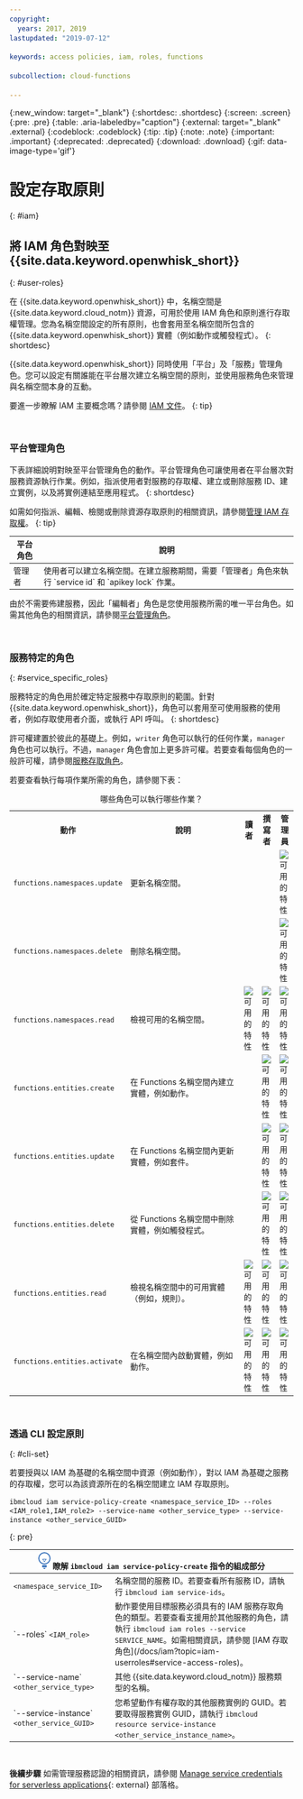 ```yaml
---
copyright:
  years: 2017, 2019
lastupdated: "2019-07-12"

keywords: access policies, iam, roles, functions

subcollection: cloud-functions

---
```


{:new_window: target="_blank"}
{:shortdesc: .shortdesc}
{:screen: .screen}
{:pre: .pre}
{:table: .aria-labeledby="caption"}
{:external: target="_blank" .external}
{:codeblock: .codeblock}
{:tip: .tip}
{:note: .note}
{:important: .important}
{:deprecated: .deprecated}
{:download: .download}
{:gif: data-image-type='gif'}



# 設定存取原則
{: #iam}

## 將 IAM 角色對映至 {{site.data.keyword.openwhisk_short}}
{: #user-roles}

在 {{site.data.keyword.openwhisk_short}} 中，名稱空間是 {{site.data.keyword.cloud_notm}} 資源，可用於使用 IAM 角色和原則進行存取權管理。您為名稱空間設定的所有原則，也會套用至名稱空間所包含的 {{site.data.keyword.openwhisk_short}} 實體（例如動作或觸發程式）。
{: shortdesc}

{{site.data.keyword.openwhisk_short}} 同時使用「平台」及「服務」管理角色。您可以設定有關誰能在平台層次建立名稱空間的原則，並使用服務角色來管理與名稱空間本身的互動。

要進一步瞭解 IAM 主要概念嗎？請參閱 [IAM 文件](/docs/iam?topic=iam-iamconcepts#iamconcepts)。
{: tip}

</br>

### 平台管理角色

下表詳細說明對映至平台管理角色的動作。平台管理角色可讓使用者在平台層次對服務資源執行作業。例如，指派使用者對服務的存取權、建立或刪除服務 ID、建立實例，以及將實例連結至應用程式。
{: shortdesc}

如需如何指派、編輯、檢閱或刪除資源存取原則的相關資訊，請參閱[管理 IAM 存取權](/docs/iam?topic=iam-iammanidaccser#iammanidaccser)。
{: tip}

<table>
  <thead>
    <tr>
      <th>平台角色</th>
      <th>說明</th>
    </tr>
  </thead>
  <tbody>
    <tr>
      <td>管理者</td>
      <td>使用者可以建立名稱空間。在建立服務期間，需要「管理者」角色來執行 `service id` 和 `apikey lock` 作業。</td>
    </tr>
  </tbody>
</table>

由於不需要佈建服務，因此「編輯者」角色是您使用服務所需的唯一平台角色。如需其他角色的相關資訊，請參閱[平台管理角色](/docs/iam?topic=iam-userroles)。

</br>

### 服務特定的角色
{: #service_specific_roles}

服務特定的角色用於確定特定服務中存取原則的範圍。針對 {{site.data.keyword.openwhisk_short}}，角色可以套用至可使用服務的使用者，例如存取使用者介面，或執行 API 呼叫。
{: shortdesc}

許可權建置於彼此的基礎上。例如，`writer` 角色可以執行的任何作業，`manager` 角色也可以執行。不過，`manager` 角色會加上更多許可權。若要查看每個角色的一般許可權，請參閱[服務存取角色](/docs/iam?topic=iam-userroles)。

若要查看執行每項作業所需的角色，請參閱下表：

<table><caption>哪些角色可以執行哪些作業？</caption>
  <tr>
    <th style="width:150px">動作</th>
    <th style="width:2500px">說明</th>
    <th style="width:50px">讀者</th>
    <th style="width:50px">撰寫者</th>
    <th style="width:50px">管理員</th>
  </tr>
  <tr>
    <td><code>functions.namespaces.update</code></td>
    <td>更新名稱空間。</td>
    <td></td>
    <td></td>
    <td><img src="images/confirm.png" width="32" alt="可用的特性" style="width:32px;" /></td>
  </tr>
  <tr>
    <td><code>functions.namespaces.delete</code></td>
    <td>刪除名稱空間。</td>
    <td></td>
    <td></td>
    <td><img src="images/confirm.png" width="32" alt="可用的特性" style="width:32px;" /></td>
  </tr>
  <tr>
    <td><code>functions.namespaces.read</code></td>
    <td>檢視可用的名稱空間。</td>
    <td><img src="images/confirm.png" width="32" alt="可用的特性" style="width:32px;" /></td>
    <td><img src="images/confirm.png" width="32" alt="可用的特性" style="width:32px;" /></td>
    <td><img src="images/confirm.png" width="32" alt="可用的特性" style="width:32px;" /></td>
  </tr>
  <tr>
    <td><code>functions.entities.create</code></td>
    <td>在 Functions 名稱空間內建立實體，例如動作。</td>
    <td> </td>
    <td><img src="images/confirm.png" width="32" alt="可用的特性" style="width:32px;" /></td>
    <td><img src="images/confirm.png" width="32" alt="可用的特性" style="width:32px;" /></td>
  </tr>
  <tr>
    <td><code>functions.entities.update</code></td>
    <td>在 Functions 名稱空間內更新實體，例如套件。</td>
    <td> </td>
    <td><img src="images/confirm.png" width="32" alt="可用的特性" style="width:32px;" /></td>
    <td><img src="images/confirm.png" width="32" alt="可用的特性" style="width:32px;" /></td>
  </tr>
  <tr>
    <td><code>functions.entities.delete</code></td>
    <td>從 Functions 名稱空間中刪除實體，例如觸發程式。</td>
    <td> </td>
    <td><img src="images/confirm.png" width="32" alt="可用的特性" style="width:32px;" /></td>
    <td><img src="images/confirm.png" width="32" alt="可用的特性" style="width:32px;" /></td>
  </tr>
  <tr>
    <td><code>functions.entities.read</code></td>
    <td>檢視名稱空間中的可用實體（例如，規則）。</td>
    <td><img src="images/confirm.png" width="32" alt="可用的特性" style="width:32px;" /></td>
    <td><img src="images/confirm.png" width="32" alt="可用的特性" style="width:32px;" /></td>
    <td><img src="images/confirm.png" width="32" alt="可用的特性" style="width:32px;" /></td>
  </tr>
  <tr>
    <td><code>functions.entities.activate</code></td>
    <td>在名稱空間內啟動實體，例如動作。</td>
    <td><img src="images/confirm.png" width="32" alt="可用的特性" style="width:32px;" /></td>
    <td><img src="images/confirm.png" width="32" alt="可用的特性" style="width:32px;" /></td>
    <td><img src="images/confirm.png" width="32" alt="可用的特性" style="width:32px;" /></td>
  </tr>
</table>

</br>

### 透過 CLI 設定原則
{: #cli-set}

若要授與以 IAM 為基礎的名稱空間中資源（例如動作），對以 IAM 為基礎之服務的存取權，您可以為該資源所在的名稱空間建立 IAM 存取原則。

```
ibmcloud iam service-policy-create <namespace_service_ID> --roles <IAM_role1,IAM_role2> --service-name <other_service_type> --service-instance <other_service_GUID>
```
{: pre}

<table>
  <thead>
    <th colspan=2><img src="images/idea.png" alt="「構想」圖示"/> 瞭解 <code>ibmcloud iam service-policy-create</code> 指令的組成部分</th>
  </thead>
  <tbody>
    <tr>
      <td><code>&lt;namespace_service_ID&gt;</code></td>
      <td>名稱空間的服務 ID。若要查看所有服務 ID，請執行 <code>ibmcloud iam service-ids</code>。</td>
    </tr>
    <tr>
      <td>`--roles` <code>&lt;IAM_role&gt;</code></td>
      <td>動作要使用目標服務必須具有的 IAM 服務存取角色的類型。若要查看支援用於其他服務的角色，請執行 <code>ibmcloud iam roles --service SERVICE_NAME</code>。如需相關資訊，請參閱 [IAM 存取角色](/docs/iam?topic=iam-userroles#service-access-roles)。</td>
    </tr>
    <tr>
      <td>`--service-name` <code>&lt;other_service_type&gt;</code></td>
      <td>其他 {{site.data.keyword.cloud_notm}} 服務類型的名稱。</td>
    </tr>
    <tr>
      <td>`--service-instance` <code>&lt;other_service_GUID&gt;</code></td>
      <td>您希望動作有權存取的其他服務實例的 GUID。若要取得服務實例 GUID，請執行 <code>ibmcloud resource service-instance &lt;other_service_instance_name&gt;</code>。</td>
    </tr>
  </tbody>
</table>

</br>

**後續步驟**
如需管理服務認證的相關資訊，請參閱 [Manage service credentials for serverless applications](https://developer.ibm.com/tutorials/accessing-iam-based-services-from-ibm-cloud-functions/){: external} 部落格。



